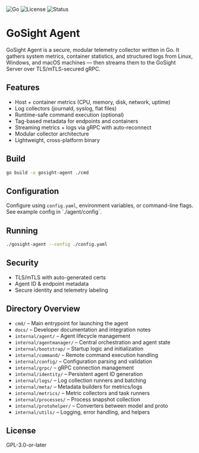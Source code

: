 ![Go](https://img.shields.io/badge/built%20with-Go-blue) ![License](https://img.shields.io/github/license/aaronlmathis/gosight-agent) ![Status](https://img.shields.io/badge/status-active-brightgreen)

# GoSight Agent

GoSight Agent is a secure, modular telemetry collector written in Go. It gathers system metrics, container statistics, and structured logs from Linux, Windows, and macOS machines — then streams them to the GoSight Server over TLS/mTLS-secured gRPC.

## Features

- Host + container metrics (CPU, memory, disk, network, uptime)
- Log collectors (journald, syslog, flat files)
- Runtime-safe command execution (optional)
- Tag-based metadata for endpoints and containers
- Streaming metrics + logs via gRPC with auto-reconnect
- Modular collector architecture
- Lightweight, cross-platform binary

## Build

```bash
go build -o gosight-agent ./cmd
```

## Configuration

Configure using `config.yaml`, environment variables, or command-line flags. See example config in \`./agent/config\`.

## Running

```bash
./gosight-agent --config ./config.yaml
```

## Security

- TLS/mTLS with auto-generated certs
- Agent ID & endpoint metadata
- Secure identity and telemetry labeling

## Directory Overview

- `cmd/` – Main entrypoint for launching the agent
- `docs/` – Developer documentation and integration notes
- `internal/agent/` – Agent lifecycle management
- `internal/agentmanager/` – Central orchestration and agent state
- `internal/bootstrap/` – Startup logic and initialization
- `internal/command/` – Remote command execution handling
- `internal/config/` – Configuration parsing and validation
- `internal/grpc/` – gRPC connection management
- `internal/identity/` – Persistent agent ID generation
- `internal/logs/` – Log collection runners and batching
- `internal/meta/` – Metadata builders for metrics/logs
- `internal/metrics/` – Metric collectors and task runners
- `internal/processes/` – Process snapshot collection
- `internal/protohelper/` – Converters between model and proto
- `internal/utils/` – Logging, error handling, and helpers

## License

GPL-3.0-or-later
